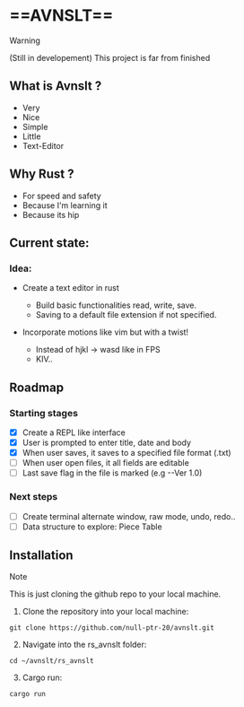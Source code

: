 # ==AVNSLT==

> [!WARNING]
> (Still in developement) This project is far from finished

## What is Avnslt ?

- Very
- Nice
- Simple
- Little
- Text-Editor

## Why Rust ?

- For speed and safety
- Because I'm learning it
- Because its hip

## Current state:

### Idea:

- Create a text editor in rust

  - Build basic functionalities read, write, save.
  - Saving to a default file extension if not specified.

- Incorporate motions like vim but with a twist!

  - Instead of hjkl -> wasd like in FPS
  - KIV..

## Roadmap

### Starting stages

- [x] Create a REPL like interface
- [x] User is prompted to enter title, date and body
- [x] When user saves, it saves to a specified file format (.txt)
- [ ] When user open files, it all fields are editable
- [ ] Last save flag in the file is marked (e.g --Ver 1.0)

### Next steps

- [ ] Create terminal alternate window, raw mode, undo, redo..
- [ ] Data structure to explore: Piece Table

## Installation

> [!NOTE]
> This is just cloning the github repo to your local machine.

1. Clone the repository into your local machine:

`git clone https://github.com/null-ptr-20/avnslt.git`

2. Navigate into the rs_avnslt folder:

`cd ~/avnslt/rs_avnslt`

3. Cargo run:

`cargo run`
